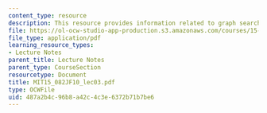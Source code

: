 ```yaml
---
content_type: resource
description: This resource provides information related to graph search algorithms.
file: https://ol-ocw-studio-app-production.s3.amazonaws.com/courses/15-082j-network-optimization-fall-2010/487a2b4c96b8a42c4c3e6372b71b7be6_MIT15_082JF10_lec03.pdf
file_type: application/pdf
learning_resource_types:
- Lecture Notes
parent_title: Lecture Notes
parent_type: CourseSection
resourcetype: Document
title: MIT15_082JF10_lec03.pdf
type: OCWFile
uid: 487a2b4c-96b8-a42c-4c3e-6372b71b7be6
---
```

